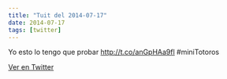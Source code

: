 ```yaml
---
title: "Tuit del 2014-07-17"
date: 2014-07-17
tags: [twitter]
---
```


Yo esto lo tengo que probar http://t.co/anGpHAa9fl #miniTotoros



[Ver en Twitter](https://twitter.com/i/web/status/489853593030524928)
